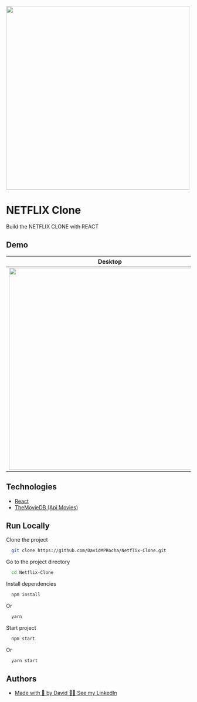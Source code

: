<img src="https://upload.wikimedia.org/wikipedia/commons/0/08/Netflix_2015_logo.svg" width="500" />


# NETFLIX Clone

Build the NETFLIX CLONE with REACT

## Demo

Desktop           |  Mobile    
:-------------------------:|:-------------------------:
<img src="https://user-images.githubusercontent.com/33318630/181755141-fd7c5de8-2a90-4837-89cb-01d892297873.gif" width="550" /> | <img src="https://user-images.githubusercontent.com/33318630/181755309-1fb147fe-1db2-4ea8-afb1-4695ed4df06c.gif" width="200" /> 
## Technologies

 - [React](https://reactjs.org/)
 - [TheMovieDB (Api Movies)](https://api.themoviedb.org/)


## Run Locally

Clone the project

```bash
  git clone https://github.com/DavidMPRocha/Netflix-Clone.git
```

Go to the project directory

```bash
  cd Netflix-Clone
```

Install dependencies

```bash
  npm install
```
Or
```bash
  yarn
```

Start project

```bash
  npm start
```
Or
```bash
  yarn start
```


## Authors

- [Made with 💜 by David 👋🏼 See my LinkedIn](https://www.linkedin.com/in/davidmprocha)


